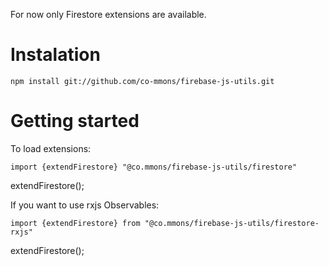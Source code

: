 For now only Firestore extensions are available. 

# Instalation
```npm install git://github.com/co-mmons/firebase-js-utils.git```

# Getting started
To load extensions:

```import {extendFirestore} "@co.mmons/firebase-js-utils/firestore"```

extendFirestore();

If you want to use rxjs Observables:

```import {extendFirestore} from "@co.mmons/firebase-js-utils/firestore-rxjs"```

extendFirestore();
